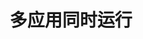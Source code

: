 ---
type: docs
title: "多应用同时运行"
linkTitle: "多应用同时运行"
weight: 300
description: "支持使用单个命令同时运行多个 Dapr 应用"
---